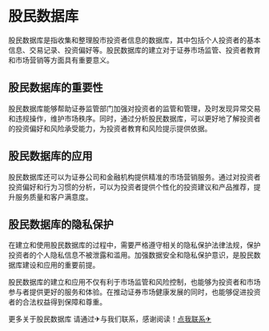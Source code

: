 # 股民数据库

股民数据库是指收集和整理股市投资者信息的数据库，其中包括个人投资者的基本信息、交易记录、投资偏好等。股民数据库的建立对于证券市场监管、投资者教育和市场营销等方面具有重要意义。

## 股民数据库的重要性

股民数据库能够帮助证券监管部门加强对投资者的监管和管理，及时发现异常交易和违规操作，维护市场秩序。同时，通过分析股民数据库，可以更好地了解投资者的投资偏好和风险承受能力，为投资者教育和风险提示提供依据。

## 股民数据库的应用

股民数据库还可以为证券公司和金融机构提供精准的市场营销服务。通过对投资者投资偏好和行为习惯的分析，可以为投资者提供个性化的投资建议和产品推荐，提升服务质量和客户满意度。

## 股民数据库的隐私保护

在建立和使用股民数据库的过程中，需要严格遵守相关的隐私保护法律法规，保护投资者的个人隐私信息不被泄露和滥用。加强数据安全和隐私保护意识，是股民数据库建设和应用的重要前提。

股民数据库的建立和应用不仅有利于市场监管和风险控制，也能够为投资者和市场参与者提供更好的服务和体验。在推动证券市场健康发展的同时，也能够促进投资者的合法权益得到保障和尊重。

更多关于股民数据库 请通过✈与我们联系，感谢阅读！[点我联系✈](https://gm.k02.cc)